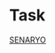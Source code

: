 # Task

[SENARYO](https://github.com/elifbeyzatok00/yazilim-tasarim-desenleri-turkce-kaynak/blob/main/Labaratuvar-Dersleri/Lab10/AdapterUygulamsi/SENARYO.pdf)
